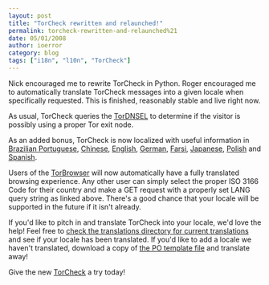 ```yaml
---
layout: post
title: "TorCheck rewritten and relaunched!"
permalink: torcheck-rewritten-and-relaunched%21
date: 05/01/2008
author: ioerror
category: blog
tags: ["i18n", "l10n", "TorCheck"]
---
```


Nick encouraged me to rewrite TorCheck in Python. Roger encouraged me to automatically translate TorCheck messages into a given locale when specifically requested. This is finished, reasonably stable and live right now.

As usual, TorCheck queries the [TorDNSEL](http://exitlist.torproject.org/) to determine if the visitor is possibly using a proper Tor exit node.

As an added bonus, TorCheck is now localized with useful information in [Brazilian Portuguese](//check.torproject.org/?lang=pt_BR), [Chinese](https://check.torproject.org/?lang=zh_CN), [English](//check.torproject.org/?lang=en_US), [German](//check.torproject.org/?lang=de), [Farsi](//check.torproject.org/?lang=fa_IR), [Japanese](//check.torproject.org/?lang=ja), [Polish](https://check.torproject.org/?lang=pl) and [Spanish](https://check.torproject.org/?lang=es_ES).

Users of the [TorBrowser](https://www.torproject.org/torbrowser/) will now automatically have a fully translated browsing experience. Any other user can simply select the proper ISO 3166 Code for their country and make a GET request with a properly set LANG query string as linked above. There's a good chance that your locale will be supported in the future if it isn't already.

If you'd like to pitch in and translate TorCheck into your locale, we'd love the help! Feel free to [check the translations directory for current translations](https://tor-svn.freehaven.net/svn/check/trunk/i18n/) and see if your locale has been translated. If you'd like to add a locale we haven't translated, download a copy of [the PO template file](https://tor-svn.freehaven.net/svn/check/trunk/i18n/TorCheck.pot) and translate away!

Give the new [TorCheck](https://check.torproject.org) a try today!

